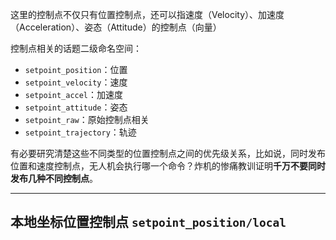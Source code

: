 这里的控制点不仅只有位置控制点，还可以指速度（Velocity）、加速度（Acceleration）、姿态（Attitude）的控制点（向量）

控制点相关的话题二级命名空间：

+ `setpoint_position`：位置
+ `setpoint_velocity`：速度
+ `setpoint_accel`：加速度
+ `setpoint_attitude`：姿态
+ `setpoint_raw`：原始控制点相关
+ `setpoint_trajectory`：轨迹

有必要研究清楚这些不同类型的位置控制点之间的优先级关系，比如说，同时发布位置和速度控制点，无人机会执行哪一个命令？炸机的惨痛教训证明**千万不要同时发布几种不同控制点**。

---
## 本地坐标位置控制点 `setpoint_position/local`
